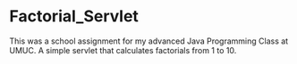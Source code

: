 # Factorial_Servlet

This was a school assignment for my advanced Java Programming Class at UMUC.  A simple servlet that calculates factorials from 1 to 10.
